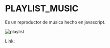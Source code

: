 # PLAYLIST_MUSIC

Es un reproductor de música hecho en javascript.

![playlist](https://user-images.githubusercontent.com/71619972/111821089-44832880-88b0-11eb-86c0-7b12b40bde20.PNG)

Link:
